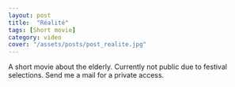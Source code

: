 ```yaml
---
layout: post
title:  "Réalité"
tags: [Short movie]
category: video
cover: "/assets/posts/post_realite.jpg"
---
```


A short movie about the elderly. Currently not public due to festival selections.
Send me a mail for a private access.

